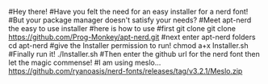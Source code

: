 #Hey there!
#Have you felt the need for an easy installer for a nerd font!
#But your package manager doesn't satisfy your needs?
#Meet apt-nerd the easy to use installer
#here is how to use
#first git clone
git clone https://github.com/Prog-Monkey/apt-nerd.git
#next enter apt-nerd folders
cd apt-nerd
#give the Installer permission to run!
chmod a+x Installer.sh
#Finally run it!
./Installer.sh
#Then enter the github url for the nerd font then let the magic commense!
#I am using meslo...
https://github.com/ryanoasis/nerd-fonts/releases/tag/v3.2.1/Meslo.zip
